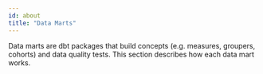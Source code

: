 ```yaml
---
id: about
title: "Data Marts"
---
```


Data marts are dbt packages that build concepts (e.g. measures, groupers, cohorts) and data quality tests.  This section describes how each data mart works.